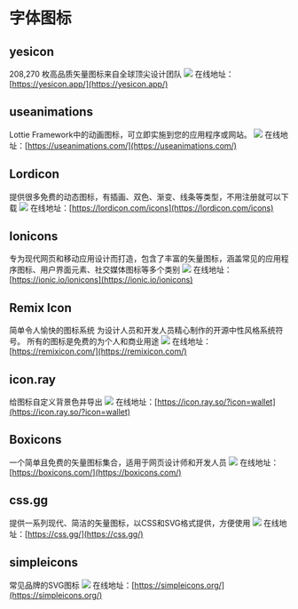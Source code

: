# 字体图标
## yesicon
208,270 枚高品质矢量图标来自全球顶尖设计团队
![](https://foruda.gitee.com/images/1723538546192921124/d1539ae2_8031453.jpeg)
在线地址：[https://yesicon.app/](https://yesicon.app/)

## useanimations
Lottie Framework中的动画图标，可立即实施到您的应用程序或网站。
![](https://foruda.gitee.com/images/1723539152843762769/8577d064_8031453.jpeg)
在线地址：[https://useanimations.com/](https://useanimations.com/)


## Lordicon
提供很多免费的动态图标，有插画、双色、渐变、线条等类型，不用注册就可以下载
![](https://foruda.gitee.com/images/1724374881227539469/59039ce3_8031453.jpeg)
在线地址：[https://lordicon.com/icons](https://lordicon.com/icons)

## Ionicons
专为现代网页和移动应用设计而打造，包含了丰富的矢量图标，涵盖常见的应用程序图标、用户界面元素、社交媒体图标等多个类别
![](https://foruda.gitee.com/images/1723539095633319947/3c9e2375_8031453.jpeg)
在线地址：[https://ionic.io/ionicons](https://ionic.io/ionicons)

## Remix Icon
简单令人愉快的图标系统
为设计人员和开发人员精心制作的开源中性风格系统符号。
所有的图标是免费的为个人和商业用途
![](https://foruda.gitee.com/images/1723539013917079985/e13b79b8_8031453.jpeg)
在线地址：[https://remixicon.com/](https://remixicon.com/)

## icon.ray
给图标自定义背景色并导出
![](https://foruda.gitee.com/images/1723538640251337362/0dd542c8_8031453.jpeg)
在线地址：[https://icon.ray.so/?icon=wallet](https://icon.ray.so/?icon=wallet)

## Boxicons
一个简单且免费的矢量图标集合，适用于网页设计师和开发人员
![](https://foruda.gitee.com/images/1723538964107343371/4a7e1b7d_8031453.jpeg)
在线地址：[https://boxicons.com/](https://boxicons.com/)

## css.gg
提供一系列现代、简洁的矢量图标，以CSS和SVG格式提供，方便使用
![](https://foruda.gitee.com/images/1723538893098401226/dcce0ff4_8031453.jpeg)
在线地址：[https://css.gg/](https://css.gg/)

## simpleicons
常见品牌的SVG图标
![](https://foruda.gitee.com/images/1723538713653789076/8112d166_8031453.jpeg)
在线地址：[https://simpleicons.org/](https://simpleicons.org/)